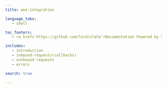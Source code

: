 ```yaml
--- 
title: wms-integration

language_tabs: 
   - shell 

toc_footers: 
   - <a href='https://github.com/lord/slate'>Documentation Powered by Slate</a> 

includes: 
   - introduction
   - inbound-requests(callbacks)
   - outbound-requests
   - errors

search: true 

---                  
```


<!-- Converted with the swagger-to-slate https://github.com/lavkumarv/swagger-to-slate -->
